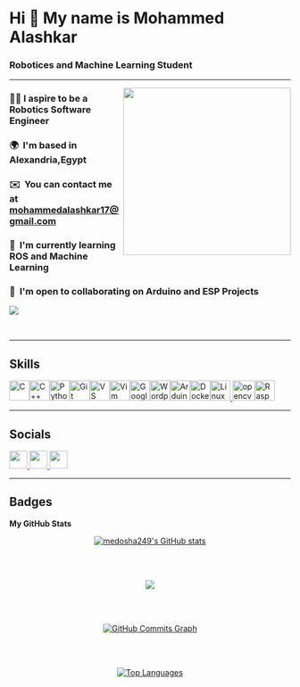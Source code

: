 # Hi 👋 My name is Mohammed Alashkar
### Robotices and Machine Learning Student
-----------------------------------------------------------------------------------------------------------------------
  <img align="right" height="300" src="https://media0.giphy.com/media/v1.Y2lkPTc5MGI3NjExdGpoOHhnMjZuOHc0MjJxdTZtYzhsMW16aDUwZDI1ZTh0enMyb2hyOCZlcD12MV9pbnRlcm5hbF9naWZfYnlfaWQmY3Q9Zw/dBlZwFc1QjzXseX7aT/giphy.webp" />

### 👨‍💻 I aspire to be a Robotics Software Engineer
### 🌍  I'm based in Alexandria,Egypt
### ✉️  You can contact me at [mohammedalashkar17@gmail.com](mailto:mohammedalashkar17@gmail.com) 
### 🧠  I'm currently learning ROS and Machine Learning
### 🤝  I'm open to collaborating on Arduino and ESP Projects




<a href="https://www.github.com/medosha249" target="_blank" rel="noreferrer"><img
src="https://img.shields.io/github/followers/medosha249?logo=github&style=for-the-badge&color=0891b2&labelColor=0f172a" /></a>

<br>

-----------------------------------------------------------------------------------------------------------------------


## Skills


<p align="left">
<a href="https://docs.microsoft.com/en-us/cpp/?view=msvc-170" target="_blank" rel="noreferrer"><img src="https://raw.githubusercontent.com/danielcranney/readme-generator/main/public/icons/skills/c-colored.svg" width="36" height="36" alt="C" /></a><a href="https://docs.microsoft.com/en-us/cpp/?view=msvc-170" target="_blank" rel="noreferrer"><img src="https://raw.githubusercontent.com/danielcranney/readme-generator/main/public/icons/skills/cplusplus-colored.svg" width="36" height="36" alt="C++" /></a><a href="https://www.python.org/" target="_blank" rel="noreferrer"><img src="https://raw.githubusercontent.com/danielcranney/readme-generator/main/public/icons/skills/python-colored.svg" width="36" height="36" alt="Python" /></a><a href="https://git-scm.com/" target="_blank" rel="noreferrer"><img src="https://raw.githubusercontent.com/danielcranney/readme-generator/main/public/icons/skills/git-colored.svg" width="36" height="36" alt="Git" /></a><a href="https://code.visualstudio.com/" target="_blank" rel="noreferrer"><img src="https://raw.githubusercontent.com/danielcranney/readme-generator/main/public/icons/skills/visualstudiocode.svg" width="36" height="36" alt="VS Code" /></a><a href="https://www.vim.org/" target="_blank" rel="noreferrer"><img src="https://raw.githubusercontent.com/danielcranney/readme-generator/main/public/icons/skills/vim.svg" width="36" height="36" alt="Vim" /></a><a href="https://cloud.google.com/" target="_blank" rel="noreferrer"><img src="https://raw.githubusercontent.com/danielcranney/readme-generator/main/public/icons/skills/googlecloud-colored.svg" width="36" height="36" alt="Google Cloud" /></a><a href="https://wordpress.com" target="_blank" rel="noreferrer"><img src="https://raw.githubusercontent.com/danielcranney/readme-generator/main/public/icons/skills/wordpress-colored.svg" width="36" height="36" alt="Wordpress" /></a><a href="https://store.arduino.cc/?gclid=Cj0KCQjw2eilBhCCARIsAG0Pf8uueBifykWcsSS4LPESeGQfxGVKJYnzV7bz471XfknQJy_1VINVWM8aAkLtEALw_wcB" target="_blank" rel="noreferrer"><img src="https://raw.githubusercontent.com/danielcranney/readme-generator/main/public/icons/skills/arduino-colored.svg" width="36" height="36" alt="Arduino" /></a><a href="https://www.docker.com/" target="_blank" rel="noreferrer"><img src="https://raw.githubusercontent.com/danielcranney/readme-generator/main/public/icons/skills/docker-colored.svg" width="36" height="36" alt="Docker" /></a><a href="https://www.linux.org" target="_blank" rel="noreferrer"><img src="https://raw.githubusercontent.com/danielcranney/readme-generator/main/public/icons/skills/linux-colored.svg" width="36" height="36" alt="Linux" /></a><a href="https://opencv.org/" target="_blank" rel="noreferrer"> <img src="https://www.vectorlogo.zone/logos/opencv/opencv-icon.svg" alt="opencv" width="40" height="36"/><a href="https://www.raspberrypi.org/" target="_blank" rel="noreferrer"><img src="https://raw.githubusercontent.com/danielcranney/readme-generator/main/public/icons/skills/raspberrypi-colored.svg" width="36" height="36" alt="Raspberry Pi" /></a></p>

  -----------------------------------------------------------------------------------------------------------------------


## Socials

<p align="left"> <a href="https://www.facebook.com/medo.alashkar.22" target="_blank" rel="noreferrer"> <picture> <source media="(prefers-color-scheme: dark)" srcset="https://raw.githubusercontent.com/danielcranney/readme-generator/main/public/icons/socials/facebook-dark.svg" /> <source media="(prefers-color-scheme: light)" srcset="https://raw.githubusercontent.com/danielcranney/readme-generator/main/public/icons/socials/facebook.svg" /> <img src="https://raw.githubusercontent.com/danielcranney/readme-generator/main/public/icons/socials/facebook.svg" width="32" height="32" /> </picture> </a> <a href="https://www.github.com/medosha249" target="_blank" rel="noreferrer"> <picture> <source media="(prefers-color-scheme: dark)" srcset="https://raw.githubusercontent.com/danielcranney/readme-generator/main/public/icons/socials/github-dark.svg" /> <source media="(prefers-color-scheme: light)" srcset="https://raw.githubusercontent.com/danielcranney/readme-generator/main/public/icons/socials/github.svg" /> <img src="https://raw.githubusercontent.com/danielcranney/readme-generator/main/public/icons/socials/github.svg" width="32" height="32" /> </picture> </a> <a href="https://www.linkedin.com/in/mohammed-alashkar-08585b296" target="_blank" rel="noreferrer"> <picture> <source media="(prefers-color-scheme: dark)" srcset="https://raw.githubusercontent.com/danielcranney/readme-generator/main/public/icons/socials/linkedin-dark.svg" /> <source media="(prefers-color-scheme: light)" srcset="https://raw.githubusercontent.com/danielcranney/readme-generator/main/public/icons/socials/linkedin.svg" /> <img src="https://raw.githubusercontent.com/danielcranney/readme-generator/main/public/icons/socials/linkedin.svg" width="32" height="32" /> </picture> </a></p>

-----------------------------------------------------------------------------------------------------------------------

## Badges

<b>My GitHub Stats</b>

<p align="center"><a href="http://www.github.com/medosha249"><img src="https://github-readme-stats.vercel.app/api?username=medosha249&show_icons=true&hide=&count_private=true&title_color=3382ed&text_color=ec4899&icon_color=0891b2&bg_color=0f172a&hide_border=true&show_icons=true" alt="medosha249's GitHub stats" /></a></p>
<br><br>
<p align="center"><a href="http://www.github.com/medosha249"><img src="https://github-readme-streak-stats.herokuapp.com/?user=medosha249&stroke=ec4899&background=0f172a&ring=3382ed&fire=3382ed&currStreakNum=ec4899&currStreakLabel=3382ed&sideNums=ec4899&sideLabels=ec4899&dates=ec4899&hide_border=true" /></a></p>
<br><br>
<p align="center"><a href="http://www.github.com/medosha249"><img src="https://github-readme-activity-graph.cyclic.app/graph?username=medosha249&bg_color=0f172a&color=ec4899&line=0891b2&point=ec4899&area_color=0f172a&area=true&hide_border=true&custom_title=GitHub%20Commits%20Graph" alt="GitHub Commits Graph" /></a></p>
<br><br>
<p align="center"><a href="https://github.com/medosha249" align="left"><img src="https://github-readme-stats.vercel.app/api/top-langs/?username=medosha249&langs_count=10&title_color=3382ed&text_color=ec4899&icon_color=0891b2&bg_color=0f172a&hide_border=true&locale=en&custom_title=Top%20%Languages" alt="Top Languages" /></a></p>

